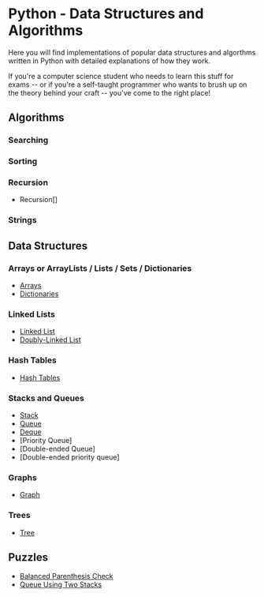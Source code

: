 # Python - Data Structures and Algorithms

Here you will find implementations of popular data structures and algorthms written in Python with detailed explanations of how they work.

If you're a computer science student who needs to learn this stuff for exams -- or if you're a self-taught programmer who wants to brush up on the theory behind your craft -- you've come to the right place!

## Algorithms

### Searching

### Sorting

### Recursion
 - Recursion[]

### Strings

## Data Structures

### Arrays or ArrayLists / Lists / Sets / Dictionaries
- [Arrays](Array)
- [Dictionaries](Dictionary)

### Linked Lists
- [Linked List](Linked%20List) 
- [Doubly-Linked List](Doubly-Linked%20List)

### Hash Tables
- [Hash Tables](Hash%20Table)

### Stacks and Queues
- [Stack](Stack)
- [Queue](Queue)
- [Deque](Deque)
- [Priority Queue]
- [Double-ended Queue]
- [Double-ended priority queue]

### Graphs
- [Graph](Graphs)

### Trees
- [Tree](Trees)

## Puzzles
- [Balanced Parenthesis Check](Balanced%20Parenthesis%20Check)
- [Queue Using Two Stacks](Queue%20Using%20Two%20Stacks)